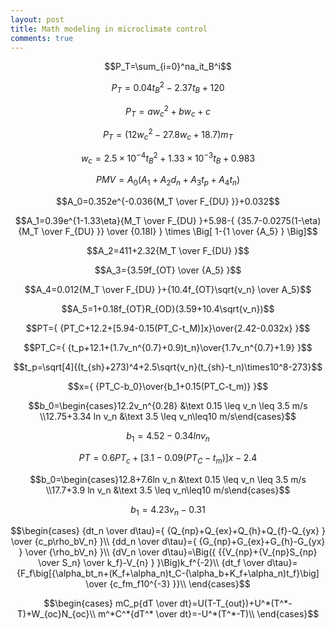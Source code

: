 ```yaml
---
layout: post
title: Math modeling in microclimate control
comments: true
---
```


$$P_T=\sum_{i=0}^na_it_B^i$$

$$P_T=0.04t_B^2-2.37t_B+120$$

$$P_T=aw_c^2+bw_c+c$$

$$P_T=(12w_c^2-27.8w_c+18.7)m_T$$

$$w_c=2.5 \times 10^{-4} t_B^2+1.33 \times 10^{-3}t_B+0.983$$

$$PMV=A_0(A_1+A_2d_n+A_3t_p+A_4t_n)$$

$$A_0=0.352e^{-0.036{M_T \over F_{DU} }}+0.032$$

$$A_1=0.39e^{1-1.33\eta}{M_T \over F_{DU} }+5.98-{ {35.7-0.0275(1-\eta){M_T \over F_{DU} }} \over {0.18I} } \times \Big[ 1-{1 \over {A_5} } \Big]$$

$$A_2=411+2.32{M_T \over F_{DU} }$$

$$A_3={3.59f_{OT} \over {A_5} }$$

$$A_4=0.012{M_T \over F_{DU} }+{10.4f_{OT}\sqrt{v_n} \over A_5}$$

$$A_5=1+0.18f_{OT}R_{OD}(3.59+10.4\sqrt{v_n})$$

$$PT={ {PT_C+12.2+[5.94-0.15(PT_C-t_M)]x}\over{2.42-0.032x} }$$

$$PT_C={ {t_p+12.1+(1.7v_n^{0.7}+0.9)t_n}\over{1.7v_n^{0.7}+1.9} }$$

$$t_p=\sqrt[4]{(t_{sh}+273)^4+2.5\sqrt{v_n}(t_{sh}-t_n)\times10^8-273}$$

$$x={ {PT_C-b_0}\over{b_1+0.15(PT_C-t_m)} }$$

$$b_0=\begin{cases}12.2v_n^{0.28} &\text 0.15 \leq v_n \leq 3.5 m/s \\12.75+3.34 ln v_n &\text 3.5 \leq v_n\leq10 m/s\end{cases}$$

$$b_1=4.52-0.34ln v_n$$

$$PT=0.6PT_c+[3.1-0.09(PT_C-t_m)]x-2.4$$

$$b_0=\begin{cases}12.8+7.6ln v_n &\text 0.15 \leq v_n \leq 3.5 m/s \\17.7+3.9 ln v_n &\text 3.5 \leq v_n\leq10 m/s\end{cases}$$

$$b_1=4.23v_n-0.31$$

$$\begin{cases}
{dt_n \over d\tau}={ {Q_{np}+Q_{ex}+Q_{h}+Q_{f}-Q_{yx} } \over {c_p\rho_bV_n} }\\
{dd_n \over d\tau}={ {G_{np}+G_{ex}+G_{h}-G_{yx} } \over {\rho_bV_n} }\\
{dV_n \over d\tau}=\Big({ {{V_{np}+{V_{np}S_{np} \over S_n} \over k_f}-V_{n} } }\Big)k_f^{-2}\\
{dt_f \over d\tau}={F_f\big[{\alpha_bt_n+(K_f+\alpha_n)t_C-(\alpha_b+K_f+\alpha_n)t_f}\big] \over {c_fm_f10^{-3} }}\\
\end{cases}$$

$$\begin{cases}
mC_p{dT \over dt}=U(T-T_{out})+U^*(T^*-T)+W_{oc}N_{oc}\\
m^*C^*{dT^* \over dt}=-U^*(T^*-T)\\
\end{cases}$$